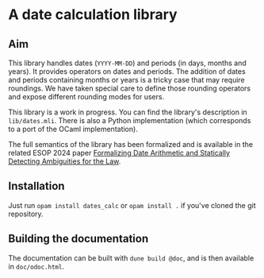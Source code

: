 # A date calculation library

## Aim

This library handles dates (`YYYY-MM-DD`) and periods (in days, months and years). It provides operators on dates and periods. The addition of dates and periods containing months or years is a tricky case that may require roundings. We have taken special care to define those rounding operators and expose different rounding modes for users. 

This library is a work in progress. You can find the library's description in `lib/dates.mli`. There is also a Python implementation (which corresponds to a port of the OCaml implementation).

The full semantics of the library has been formalized and is available in the related ESOP 2024 paper [Formalizing Date Arithmetic and Statically Detecting Ambiguities for the Law](https://hal.science/hal-04536403).

## Installation

Just run `opam install dates_calc` or `opam install .` if you've cloned the git repository.

## Building the documentation

The documentation can be built with `dune build @doc`, and is then available in `doc/odoc.html`.
